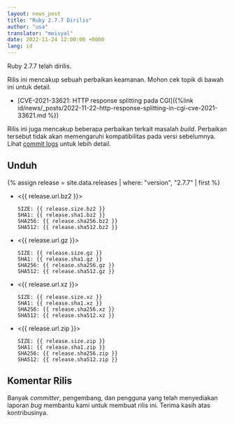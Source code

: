 ```yaml
---
layout: news_post
title: "Ruby 2.7.7 Dirilis"
author: "usa"
translator: "meisyal"
date: 2022-11-24 12:00:00 +0000
lang: id
---
```


Ruby 2.7.7 telah dirilis.

Rilis ini mencakup sebuah perbaikan keamanan.
Mohon cek topik di bawah ini untuk detail.

* [CVE-2021-33621: HTTP response splitting pada CGI]({%link id/news/_posts/2022-11-22-http-response-splitting-in-cgi-cve-2021-33621.md %})

Rilis ini juga mencakup beberapa perbaikan terkait masalah *build*. Perbaikan
tersebut tidak akan memengaruhi kompatibilitas pada versi sebelumnya.
Lihat [commit logs](https://github.com/ruby/ruby/compare/v2_7_6...v2_7_7)
untuk lebih detail.

## Unduh

{% assign release = site.data.releases | where: "version", "2.7.7" | first %}

* <{{ release.url.bz2 }}>

      SIZE: {{ release.size.bz2 }}
      SHA1: {{ release.sha1.bz2 }}
      SHA256: {{ release.sha256.bz2 }}
      SHA512: {{ release.sha512.bz2 }}

* <{{ release.url.gz }}>

      SIZE: {{ release.size.gz }}
      SHA1: {{ release.sha1.gz }}
      SHA256: {{ release.sha256.gz }}
      SHA512: {{ release.sha512.gz }}

* <{{ release.url.xz }}>

      SIZE: {{ release.size.xz }}
      SHA1: {{ release.sha1.xz }}
      SHA256: {{ release.sha256.xz }}
      SHA512: {{ release.sha512.xz }}

* <{{ release.url.zip }}>

      SIZE: {{ release.size.zip }}
      SHA1: {{ release.sha1.zip }}
      SHA256: {{ release.sha256.zip }}
      SHA512: {{ release.sha512.zip }}

## Komentar Rilis

Banyak *committer*, pengembang, dan pengguna yang telah menyediakan laporan
*bug* membantu kami untuk membuat rilis ini. Terima kasih atas kontribusinya.
